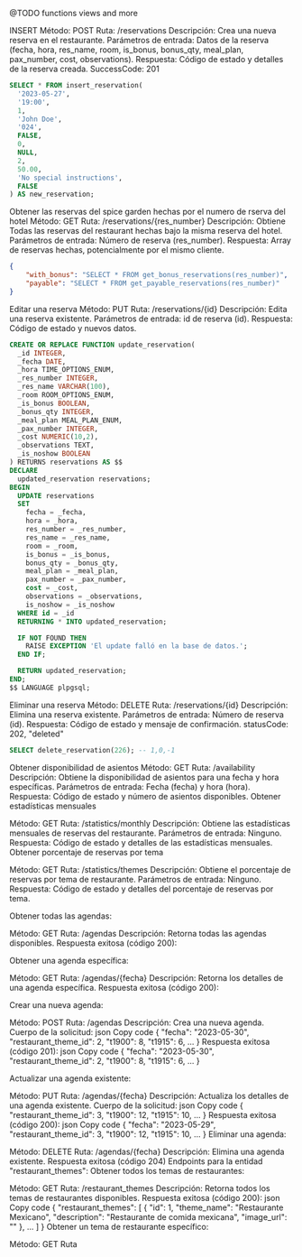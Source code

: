 @TODO functions views and more



INSERT
Método: POST
Ruta: /reservations
Descripción: Crea una nueva reserva en el restaurante.
Parámetros de entrada: Datos de la reserva (fecha, hora, res_name, room, is_bonus, bonus_qty, meal_plan, pax_number, cost, observations).
Respuesta: Código de estado y detalles de la reserva creada.
SuccessCode: 201

```sql
SELECT * FROM insert_reservation(
  '2023-05-27',
  '19:00',
  1,
  'John Doe',
  '024',
  FALSE,
  0,
  NULL,
  2,
  50.00,
  'No special instructions',
  FALSE
) AS new_reservation;
```

Obtener las reservas del spice garden hechas por el numero de rserva del hotel
Método: GET
Ruta: /reservations/{res_number}
Descripción: Obtiene Todas las reservas del restaurant hechas bajo la misma reserva del hotel.
Parámetros de entrada: Número de reserva (res_number).
Respuesta: Array de reservas hechas, potencialmente por el mismo cliente.
```json
{
    "with_bonus": "SELECT * FROM get_bonus_reservations(res_number)",
    "payable": "SELECT * FROM get_payable_reservations(res_number)"
}
```

Editar una reserva
Método: PUT
Ruta: /reservations/{id}
Descripción: Edita una reserva existente.
Parámetros de entrada: id de reserva (id).
Respuesta: Código de estado y nuevos datos.

```sql
CREATE OR REPLACE FUNCTION update_reservation(
  _id INTEGER,
  _fecha DATE,
  _hora TIME_OPTIONS_ENUM,
  _res_number INTEGER,
  _res_name VARCHAR(100),
  _room ROOM_OPTIONS_ENUM,
  _is_bonus BOOLEAN,
  _bonus_qty INTEGER,
  _meal_plan MEAL_PLAN_ENUM,
  _pax_number INTEGER,
  _cost NUMERIC(10,2),
  _observations TEXT,
  _is_noshow BOOLEAN
) RETURNS reservations AS $$
DECLARE
  updated_reservation reservations;
BEGIN
  UPDATE reservations
  SET
    fecha = _fecha,
    hora = _hora,
    res_number = _res_number,
    res_name = _res_name,
    room = _room,
    is_bonus = _is_bonus,
    bonus_qty = _bonus_qty,
    meal_plan = _meal_plan,
    pax_number = _pax_number,
    cost = _cost,
    observations = _observations,
    is_noshow = _is_noshow
  WHERE id = _id
  RETURNING * INTO updated_reservation;

  IF NOT FOUND THEN
    RAISE EXCEPTION 'El update falló en la base de datos.';
  END IF;

  RETURN updated_reservation;
END;
$$ LANGUAGE plpgsql;
```

Eliminar una reserva
Método: DELETE
Ruta: /reservations/{id}
Descripción: Elimina una reserva existente.
Parámetros de entrada: Número de reserva (id).
Respuesta: Código de estado y mensaje de confirmación.
statusCode: 202, "deleted"
```sql
SELECT delete_reservation(226); -- 1,0,-1
```

Obtener disponibilidad de asientos
Método: GET
Ruta: /availability
Descripción: Obtiene la disponibilidad de asientos para una fecha y hora específicas.
Parámetros de entrada: Fecha (fecha) y hora (hora).
Respuesta: Código de estado y número de asientos disponibles.
Obtener estadísticas mensuales

Método: GET
Ruta: /statistics/monthly
Descripción: Obtiene las estadísticas mensuales de reservas del restaurante.
Parámetros de entrada: Ninguno.
Respuesta: Código de estado y detalles de las estadísticas mensuales.
Obtener porcentaje de reservas por tema

Método: GET
Ruta: /statistics/themes
Descripción: Obtiene el porcentaje de reservas por tema de restaurante.
Parámetros de entrada: Ninguno.
Respuesta: Código de estado y detalles del porcentaje de reservas por tema.

Obtener todas las agendas:

Método: GET
Ruta: /agendas
Descripción: Retorna todas las agendas disponibles.
Respuesta exitosa (código 200):

Obtener una agenda específica:

Método: GET
Ruta: /agendas/{fecha}
Descripción: Retorna los detalles de una agenda específica.
Respuesta exitosa (código 200):

Crear una nueva agenda:

Método: POST
Ruta: /agendas
Descripción: Crea una nueva agenda.
Cuerpo de la solicitud:
json
Copy code
{
  "fecha": "2023-05-30",
  "restaurant_theme_id": 2,
  "t1900": 8,
  "t1915": 6,
  ...
}
Respuesta exitosa (código 201):
json
Copy code
{
  "fecha": "2023-05-30",
  "restaurant_theme_id": 2,
  "t1900": 8,
  "t1915": 6,
  ...
}

Actualizar una agenda existente:

Método: PUT
Ruta: /agendas/{fecha}
Descripción: Actualiza los detalles de una agenda existente.
Cuerpo de la solicitud:
json
Copy code
{
  "restaurant_theme_id": 3,
  "t1900": 12,
  "t1915": 10,
  ...
}
Respuesta exitosa (código 200):
json
Copy code
{
  "fecha": "2023-05-29",
  "restaurant_theme_id": 3,
  "t1900": 12,
  "t1915": 10,
  ...
}
Eliminar una agenda:

Método: DELETE
Ruta: /agendas/{fecha}
Descripción: Elimina una agenda existente.
Respuesta exitosa (código 204)
Endpoints para la entidad "restaurant_themes":
Obtener todos los temas de restaurantes:

Método: GET
Ruta: /restaurant_themes
Descripción: Retorna todos los temas de restaurantes disponibles.
Respuesta exitosa (código 200):
json
Copy code
{
  "restaurant_themes": [
    {
      "id": 1,
      "theme_name": "Restaurante Mexicano",
      "description": "Restaurante de comida mexicana",
      "image_url": ""
    },
    ...
  ]
}
Obtener un tema de restaurante específico:

Método: GET
Ruta
